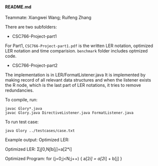 #### README.md

Teammate: Xiangwei Wang; Ruifeng Zhang

There are two subfolders:

- CSC766-Project-part1

For Part1, `CSC766-Project-part1.pdf` is the written LER notation, optimized LER notation and time comparision. `benchmark`  folder includes optmized code.

- CSC766-Project-part2

The implementation is in LER/FormatListener.java
It is implemented by making record of all relevant data structures and when the listener
exists the R node, which is the last part of LER notations, it tries to remove redundancies.

To compile, run:

```shell
javac Glory*.java
javac Glory.java DirectiveListener.java FormatListener.java
```

To run test case:

```
java Glory ../testcases/case.txt
```

Example output:
Optimized LER: 

Optimized LER:
Σj∫0,N∫b[j]=a[2*i]

Optimized Program:
for (j=0;j<N;j++) {
 a[2*i] = a[2*i] + b[j]
}
